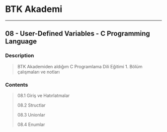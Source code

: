 # BTK Akademi
___

## 08 - User-Defined Variables - C Programming Language

### Description
> BTK Akademiden aldığım C Programlama Dili Eğitimi 1. Bölüm çalışmaları ve notları

### Contents
> 08.1 Giriş ve Hatırlatmalar
> 
> 08.2 Structlar
> 
> 08.3 Unionlar
> 
> 08.4 Enumlar
